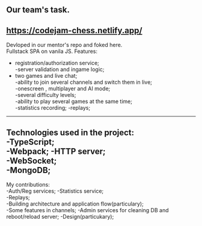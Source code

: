Our team's task.  
---  
https://codejam-chess.netlify.app/  
---  
Devloped in our mentor's repo and foked here.  
Fullstack SPA on vanila JS.
Features:  
- registration/authorization service;  
-server validation and ingame logic;
- two games and live chat;  
-ability to join several channels and switch them in live;  
-onescreen , multiplayer and AI mode;  
-several difficulty levels;  
-ability to play several games at the same time;  
-statistics recording;
-replays;  
---  
Technologies used in the project:  
-TypeScript;  
-Webpack;
-HTTP server;  
-WebSocket;  
-MongoDB;  
---  
My contributions:  
-Auth/Reg services;
-Statistics service;  
-Replays;  
-Building architecture and application flow(particulary);  
-Some features in channels;
-Admin services for cleaning DB and reboot/reload server;
-Design(particukary);  

